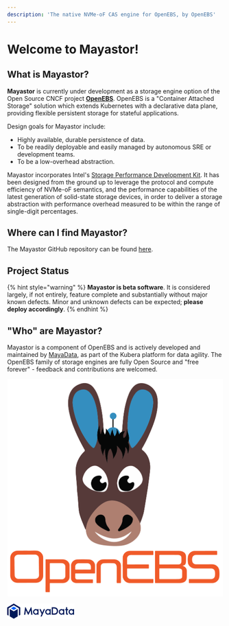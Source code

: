 ```yaml
---
description: 'The native NVMe-oF CAS engine for OpenEBS, by OpenEBS'
---
```


# Welcome to Mayastor!

## What is Mayastor?

**Mayastor** is currently under development as a storage engine option of the Open Source CNCF project [**OpenEBS**](https://openebs.io/).  OpenEBS is a "Container Attached Storage" solution which extends Kubernetes with a declarative data plane, providing flexible persistent storage for stateful applications.

Design goals for Mayastor include:

* Highly available, durable persistence of data.
* To be readily deployable and easily managed by autonomous SRE or development teams.
* To be a low-overhead abstraction.

Mayastor incorporates Intel's [Storage Performance Development Kit](https://spdk.io/).  It has been designed from the ground up to leverage the protocol and compute efficiency of NVMe-oF semantics,  and the performance capabilities of the latest generation of solid-state storage devices, in order to deliver a storage abstraction with performance overhead measured to be within the range of single-digit percentages.

## Where can I find Mayastor?

The Mayastor GitHub repository can be found [here](https://github.com/openebs/Mayastor).

## Project Status

{% hint style="warning" %}
**Mayastor is beta software**.  It is considered largely, if not entirely, feature complete and substantially without major known defects.  Minor and unknown defects can be expected; **please deploy accordingly**.
{% endhint %}

## "Who" are Mayastor?

Mayastor is a component of  OpenEBS and is actively developed and maintained by [MayaData](https://mayadata.io/), as part of the Kubera platform for data agility.  The OpenEBS family of storage engines are fully Open Source and "free forever" - feedback and contributions are welcomed.

![](.gitbook/assets/openebs-stacked-color.png)

![](.gitbook/assets/mayadata-logo-1d5e6edb8a36beb68572ffc65dfe7a4e.svg)

